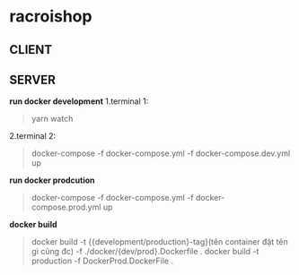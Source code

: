 # racroishop

## CLIENT

## SERVER

**run docker development**
1.terminal 1:

> yarn watch

2.terminal 2:

> docker-compose -f docker-compose.yml -f docker-compose.dev.yml up

**run docker prodcution**

> docker-compose -f docker-compose.yml -f docker-compose.prod.yml up

**docker build**

> docker build -t {{development/production}-tag}(tên container đặt tên gì cũng đc) -f ./docker/{dev/prod}.Dockerfile .
> docker build -t production -f DockerProd.DockerFile .
